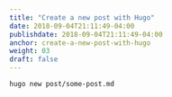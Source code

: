 ```yaml
---
title: "Create a new post with Hugo"
date: 2018-09-04T21:11:49-04:00
publishdate: 2018-09-04T21:11:49-04:00
anchor: create-a-new-post-with-hugo
weight: 03
draft: false
---
```


`hugo new post/some-post.md`
